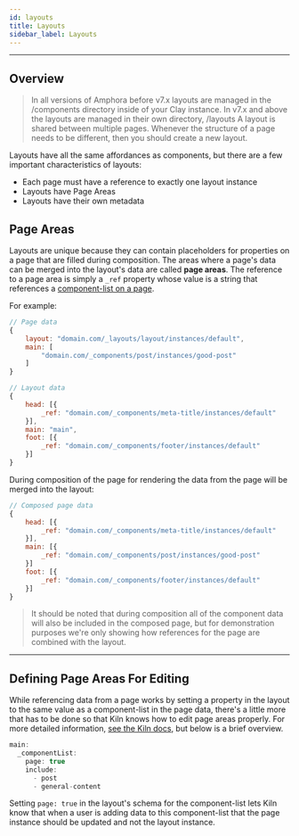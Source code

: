```yaml
---
id: layouts
title: Layouts
sidebar_label: Layouts
---
```


---

## Overview
> In all versions of Amphora before v7.x layouts are managed in the /components directory inside of your Clay instance. In v7.x and above the layouts are managed in their own directory, /layouts
A layout is shared between multiple pages. Whenever the structure of a page needs to be different, then you should create a new layout.

Layouts have all the same affordances as components, but there are a few important characteristics of layouts:
* Each page must have a reference to exactly one layout instance
* Layouts have Page Areas
* Layouts have their own metadata

## Page Areas
Layouts are unique because they can contain placeholders for properties on a page that are filled during composition. The areas where a page's data can be merged into the layout's data are called **page areas**. The reference to a page area is simply a `_ref` property whose value is a string that references a [component-list on a page](https://claycms.gitbook.io/clay/clay-data-structures/pages#page-specific-data).

For example:

```js
// Page data
{
    layout: "domain.com/_layouts/layout/instances/default",
    main: [
        "domain.com/_components/post/instances/good-post"
    ]
}
```
```js
// Layout data
{
    head: [{
        _ref: "domain.com/_components/meta-title/instances/default"
    }],
    main: "main",
    foot: [{
        _ref: "domain.com/_components/footer/instances/default"
    }]
}
```

During composition of the page for rendering the data from the page will be merged into the layout:
```js
// Composed page data
{
    head: [{
        _ref: "domain.com/_components/meta-title/instances/default"
    }],
    main: [{
        _ref: "domain.com/_components/post/instances/good-post"
    }]
    foot: [{
        _ref: "domain.com/_components/footer/instances/default"
    }]
}
```

> It should be noted that during composition all of the component data will also be included in the composed page, but for demonstration purposes we're only showing how references for the page are combined with the layout.

---

## Defining Page Areas For Editing
While referencing data from a page works by setting a property in the layout to the same value as a component-list in the page data, there's a little more that has to be done so that Kiln knows how to edit page areas properly. For more detailed information, [see the Kiln docs](https://claycms.gitbook.io/kiln/kiln-fundamentals/components/manipulating-components), but below is a brief overview.
```js
main:
  _componentList:
    page: true
    include:
      - post
      - general-content
```
Setting `page: true` in the layout's schema for the component-list lets Kiln know that when a user is adding data to this component-list that the page instance should be updated and not the layout instance.
